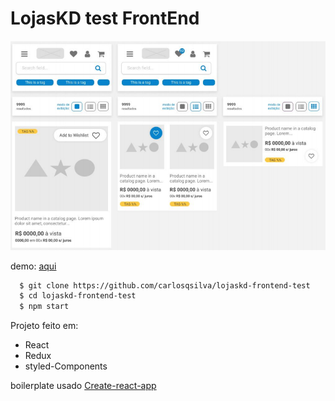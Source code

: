 # LojasKD test FrontEnd

![screenshot](./screenshot.png)

demo: [aqui](https://carlosqsilva.github.io/lojaskd-frontend-test)

```bash
  $ git clone https://github.com/carlosqsilva/lojaskd-frontend-test
  $ cd lojaskd-frontend-test
  $ npm start
```

Projeto feito em:

* React
* Redux
* styled-Components

boilerplate usado [Create-react-app](https://github.com/facebook/create-react-app)
